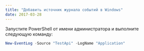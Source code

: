 ```yaml
---
title: "Добавить источник журнала событий в Windows"
date: 2017-03-28
---
```


Запустите PowerShell от имени администратора и выполните следующую команду:

```powershell
New-EventLog -Source "TestApi" -LogName "Application"
```
